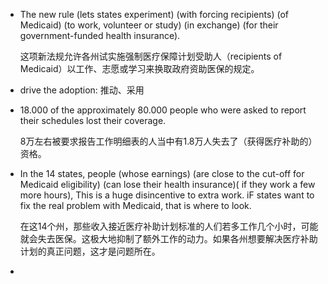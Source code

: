 * The new rule (lets states experiment) (with forcing recipients) (of Medicaid) (to work, volunteer or study) (in exchange) (for their government-funded health insurance).

  这项新法规允许各州试实施强制医疗保障计划受助人（recipients of Medicaid）以工作、志愿或学习来换取政府资助医保的规定。

* drive the adoption: 推动、采用

* 18.000 of the approximately 80.000 people who were asked to report their schedules lost their coverage.

  8万左右被要求报告工作明细表的人当中有1.8万人失去了（获得医疗补助的）资格。

* In the 14 states, people (whose earnings) (are close to the cut-off for Medicaid eligibility) (can lose their health insurance)( if they work a few more hours), This is a huge disincentive to extra work. iF states want to fix the real problem with Medicaid, that is where to look.

  在这14个州，那些收入接近医疗补助计划标准的人们若多工作几个小时，可能就会失去医保。这极大地抑制了额外工作的动力。如果各州想要解决医疗补助计划的真正问题，这才是问题所在。

* 